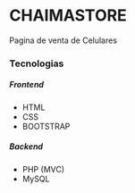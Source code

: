 # CHAIMASTORE

Pagina de venta de Celulares

### Tecnologias

##### Frontend
* HTML
* CSS
* BOOTSTRAP

##### Backend
* PHP (MVC)
* MySQL